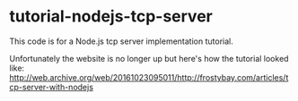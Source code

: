 # tutorial-nodejs-tcp-server
This code is for a Node.js tcp server implementation tutorial.

Unfortunately the website is no longer up but here's how the tutorial looked like: http://web.archive.org/web/20161023095011/http://frostybay.com/articles/tcp-server-with-nodejs
